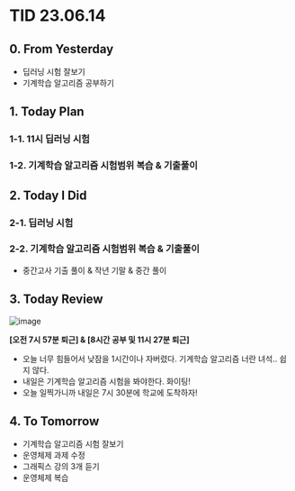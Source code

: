 # TID 23.06.14

## 0. From Yesterday

- 딥러닝 시험 잘보기
- 기계학습 알고리즘 공부하기

## 1. Today Plan

### 1-1. 11시 딥러닝 시험

### 1-2. 기계학습 알고리즘 시험범위 복습 & 기출풀이

## 2. Today I Did

### 2-1. 딥러닝 시험

### 2-2. 기계학습 알고리즘 시험범위 복습 & 기출풀이

- 중간고사 기출 풀이 & 작년 기말 & 중간 풀이

## 3. Today Review

![image](https://github.com/whisoo98/Today-I-Did/assets/71370211/3bbd1d36-ea61-4eb4-9783-d5dbcf418f8d)

**[오전 7시 57분 퇴근] & [8시간 공부 및 11시 27분 퇴근]**

- 오늘 너무 힘들어서 낮잠을 1시간이나 자버렸다. 기계학습 알고리즘 너란 녀석.. 쉽지 않다.
- 내일은 기계학습 알고리즘 시험을 봐야한다. 화이팅!
- 오늘 일찍가니까 내일은 7시 30분에 학교에 도착하자!

## 4. To Tomorrow

- 기계학습 알고리즘 시험 잘보기
- 운영체제 과제 수정
- 그래픽스 강의 3개 듣기
- 운영체제 복습
